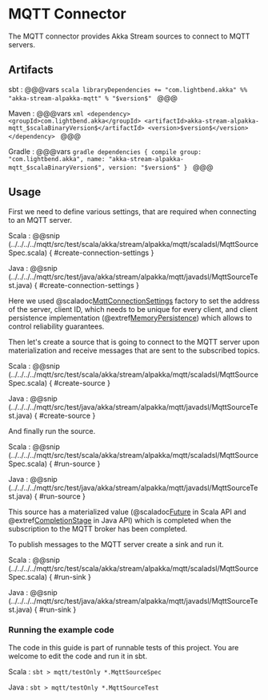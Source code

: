 # MQTT Connector

The MQTT connector provides Akka Stream sources to connect to MQTT servers.

## Artifacts

sbt
:   @@@vars
    ```scala
    libraryDependencies += "com.lightbend.akka" %% "akka-stream-alpakka-mqtt" % "$version$"
    ```
    @@@

Maven
:   @@@vars
    ```xml
    <dependency>
      <groupId>com.lightbend.akka</groupId>
      <artifactId>akka-stream-alpakka-mqtt_$scalaBinaryVersion$</artifactId>
      <version>$version$</version>
    </dependency>
    ```
    @@@

Gradle
:   @@@vars
    ```gradle
    dependencies {
      compile group: "com.lightbend.akka", name: "akka-stream-alpakka-mqtt_$scalaBinaryVersion$", version: "$version$"
    }
    ```
    @@@

## Usage

First we need to define various settings, that are required when connecting to an MQTT server.

Scala
: @@snip (../../../../mqtt/src/test/scala/akka/stream/alpakka/mqtt/scaladsl/MqttSourceSpec.scala) { #create-connection-settings }

Java
: @@snip (../../../../mqtt/src/test/java/akka/stream/alpakka/mqtt/javadsl/MqttSourceTest.java) { #create-connection-settings }

Here we used @scaladoc[MqttConnectionSettings](akka.stream.alpakka.mqtt.MqttConnectionSettings$) factory to set the address of the server, client ID, which needs to be unique for every client, and client persistence implementation (@extref[MemoryPersistence](paho-api:org/eclipse/paho/client/mqttv3/persist/MemoryPersistence)) which allows to control reliability guarantees.

Then let's create a source that is going to connect to the MQTT server upon materialization and receive messages that are sent to the subscribed topics.

Scala
: @@snip (../../../../mqtt/src/test/scala/akka/stream/alpakka/mqtt/scaladsl/MqttSourceSpec.scala) { #create-source }

Java
: @@snip (../../../../mqtt/src/test/java/akka/stream/alpakka/mqtt/javadsl/MqttSourceTest.java) { #create-source }

And finally run the source.

Scala
: @@snip (../../../../mqtt/src/test/scala/akka/stream/alpakka/mqtt/scaladsl/MqttSourceSpec.scala) { #run-source }

Java
: @@snip (../../../../mqtt/src/test/java/akka/stream/alpakka/mqtt/javadsl/MqttSourceTest.java) { #run-source }

This source has a materialized value (@scaladoc[Future](scala.concurrent.Future) in Scala API and @extref[CompletionStage](java-api:java/util/concurrent/CompletionStage) in Java API) which is completed when the subscription to the MQTT broker has been completed.

To publish messages to the MQTT server create a sink and run it.

Scala
: @@snip (../../../../mqtt/src/test/scala/akka/stream/alpakka/mqtt/scaladsl/MqttSourceSpec.scala) { #run-sink }

Java
: @@snip (../../../../mqtt/src/test/java/akka/stream/alpakka/mqtt/javadsl/MqttSourceTest.java) { #run-sink }

### Running the example code

The code in this guide is part of runnable tests of this project. You are welcome to edit the code and run it in sbt.

Scala
:   ```
    sbt
    > mqtt/testOnly *.MqttSourceSpec
    ```

Java
:   ```
    sbt
    > mqtt/testOnly *.MqttSourceTest
    ```
